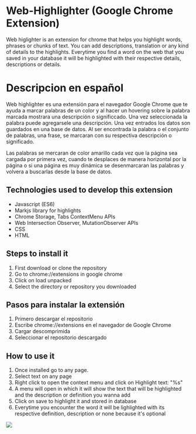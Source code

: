 # Web-Highlighter (Google Chrome Extension)

Web higlighter is an extension for chrome that helps you highlight words, phrases or chunks of text. You can add descriptions, translation or any kind of details to the highlights. Everytime you find a word  on the web that you saved in your database it will be highlighted with their respective details, descriptions or details.

# Descripcion en español

Web highlighter es una extensión para el navegador Google Chrome que te ayuda a marcar palabras de un color y al hacer un hovering sobre la palabra marcada mostrara una descripción o significcado. Una vez seleccionada la palabra puede agregarsele una descripción. Una vez entrados los datos son guardados en una base de datos. Al ser encontrada la palabra o el conjunto de palabras, una frase, se marcaran con su respectiva descripción o significado. 

Las palabras se mercaran de color amarillo cada vez que la página sea cargada por primera vez, cuando te desplaces de manera horizontal por la página o si una página es muy dinámica se desenmarcaran las palabras y volvera a buscarlas desde la base de datos.

## Technologies used to develop this extension

* Javascript (ES6)
* Markjs library for highlights
* Chrome Storage, Tabs ContextMenu APIs
* Web Intersection Observer, MutationObserver APIs
* CSS
* HTML 

## Steps to install it

1. First download or clone the repository
2. Go to chrome://extensions in google chrome
3. Click on load unpacked
4. Select the directory or repository you downloaded


## Pasos para instalar la extensión

1. Primero descargar el repositorio
2. Escribe chrome://extensions en el navegador de Google Chrome
3. Cargar descomprimida
4. Seleccionar el repositorio descargado


## How to use it

1. Once installed go to any page. 
2. Select text on any page 
3. Right click to open the context menu and click on Highlight text: "%s"
4. A menu will open in which it will show the text that will be highlighted and the description or definition you wanna add
5. Click on save to highlight it and stored in database
6. Everytime you encounter the word it will be lighlighted with its respective definition, description or none because it's optional

![](https://media.giphy.com/media/H7HaCJg75xHXyz0Twp/giphy.gif)
    

    